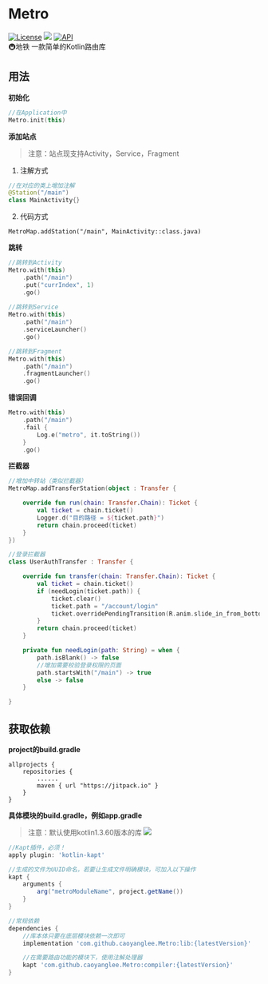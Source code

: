 # Metro
[![License](https://img.shields.io/badge/license-Apache%202-green.svg)](https://www.apache.org/licenses/LICENSE-2.0)
[![](https://jitpack.io/v/caoyanglee/Metro.svg)](https://jitpack.io/#caoyanglee/Metro)
[![API](https://img.shields.io/badge/API-21%2B-brightgreen.svg?style=flat)](https://android-arsenal.com/api?level=21)
<br>
🚇地铁 一款简单的Kotlin路由库

## 用法

**初始化**
```kotlin  
//在Application中
Metro.init(this)
```

**添加站点** 
> 注意：站点现支持Activity，Service，Fragment

1. 注解方式
```kotlin
//在对应的类上增加注解
@Station("/main")
class MainActivity{}
```

2. 代码方式
```kotin
MetroMap.addStation("/main", MainActivity::class.java)
```

**跳转**
```kotlin
//跳转到Activity
Metro.with(this)
    .path("/main")
    .put("currIndex", 1)
    .go()
    
//跳转到Service
Metro.with(this)
    .path("/main")
    .serviceLauncher()
    .go()

//跳转到Fragment
Metro.with(this)
    .path("/main")
    .fragmentLauncher()
    .go()
```

**错误回调**
```kotlin 
Metro.with(this)
    .path("/main")
    .fail {
        Log.e("metro", it.toString())
    }
    .go()
```

**拦截器**
```kotlin
//增加中转站（类似拦截器）
MetroMap.addTransferStation(object : Transfer {

    override fun run(chain: Transfer.Chain): Ticket {
        val ticket = chain.ticket()
        Logger.d("目的路径 = ${ticket.path}")
        return chain.proceed(ticket)
    }
})
```
```kotlin
//登录拦截器
class UserAuthTransfer : Transfer {

    override fun transfer(chain: Transfer.Chain): Ticket {
        val ticket = chain.ticket()
        if (needLogin(ticket.path)) {
            ticket.clear()
            ticket.path = "/account/login"
            ticket.overridePendingTransition(R.anim.slide_in_from_bottom, R.anim.noting)
        }
        return chain.proceed(ticket)
    }

    private fun needLogin(path: String) = when {
        path.isBlank() -> false
        //增加需要校验登录权限的页面
        path.startsWith("/main") -> true
        else -> false
    }

}
```

## 获取依赖

**project的build.gradle**

```
allprojects {
    repositories {
        ......       
        maven { url "https://jitpack.io" } 
    }
}
```
**具体模块的build.gradle，例如app.gradle**
> 注意：默认使用kotlin1.3.60版本的库
[![](https://jitpack.io/v/caoyanglee/Metro.svg)](https://jitpack.io/#caoyanglee/Metro)

```gradle
//Kapt插件，必须！
apply plugin: 'kotlin-kapt'

//生成的文件为UUID命名，若要让生成文件明确模块，可加入以下操作
kapt {
    arguments {
        arg("metroModuleName", project.getName())
    }
}

//常规依赖
dependencies {
    //库本体只要在底层模块依赖一次即可
    implementation 'com.github.caoyanglee.Metro:lib:{latestVersion}'

    //在需要路由功能的模块下，使用注解处理器
    kapt 'com.github.caoyanglee.Metro:compiler:{latestVersion}'
}

```
